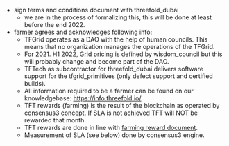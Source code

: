 - sign terms and conditions document with threefold_dubai
  - we are in the process of formalizing this, this will be done at least before the end 2022.
- farmer agrees and acknowledges following info: 
  - TFGrid operates as a DAO with the help of human councils. This means that no organization manages the operations of the TFGrid.
  - For 2021. H1 2022, [Grid pricing](cloudunits_pricing) is defined by wisdom_council but this will probably change and become part of the DAO.
  - TFTech as subcontractor for threefold_dubai delivers software support for the tfgrid_primitives (only defect support and certified builds).
  - All information required to be a farmer can be found on our knowledgebase: https://info.threefold.io/
  - TFT rewards (farming) is the result of the blockchain as operated by consensus3 concept. If SLA is not achieved TFT will NOT be rewarded that month.
  - TFT rewards are done in line with [farming reward document](farming_reward).
  - Measurement of SLA (see below) done by consensus3 engine.



